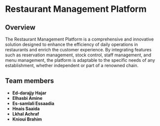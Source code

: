 # Restaurant Management Platform

## Overview

The Restaurant Management Platform is a comprehensive and innovative solution designed to enhance the efficiency of daily operations in restaurants and enrich the customer experience. By integrating features such as reservation management, stock control, staff management, and menu management, the platform is adaptable to the specific needs of any establishment, whether independent or part of a renowned chain.


## Team members

  - **Ed-darajjy Hajar**
  - **Elhasbi Amine**
  - **Es-samlali Essaadia**
  - **Hnais Saaida**
  - **Lkhal Achraf**
  - **Knioui Brahim**


